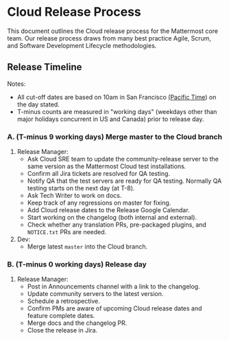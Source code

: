 # Cloud Release Process

This document outlines the Cloud release process for the Mattermost core team. Our release process draws from many best practice Agile, Scrum, and Software Development Lifecycle methodologies.

## Release Timeline

Notes:
- All cut-off dates are based on 10am in San Francisco [(Pacific Time](http://everytimezone.com/)) on the day stated.
- T-minus counts are measured in "working days" (weekdays other than major holidays concurrent in US and Canada) prior to release day.

### A. (T-minus 9 working days) Merge master to the Cloud branch

1. Release Manager:
    - Ask Cloud SRE team to update the community-release server to the same version as the Mattermost Cloud test installations.
    - Confirm all Jira tickets are resolved for QA testing.
    - Notify QA that the test servers are ready for QA testing. Normally QA testing starts on the next day (at T-8).
    - Ask Tech Writer to work on docs.
    - Keep track of any regressions on master for fixing.
    - Add Cloud release dates to the Release Google Calendar.
    - Start working on the changelog (both internal and external).
    - Check whether any translation PRs, pre-packaged plugins, and `NOTICE.txt` PRs are needed.
2. Dev:
    - Merge latest ``master`` into the Cloud branch.
 
### B. (T-minus 0 working days) Release day

1. Release Manager:
    - Post in Announcements channel with a link to the changelog.
    - Update community servers to the latest version.
    - Schedule a retrospective.
    - Confirm PMs are aware of upcoming Cloud release dates and feature complete dates.
    - Merge docs and the changelog PR.
    - Close the release in Jira.
